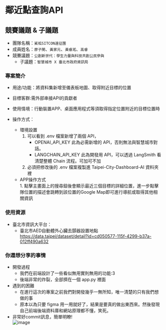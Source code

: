 # 鄰近點查詢API

## 競賽議題 & 子議題
- 團隊名稱：`鯊呱SITCON遠征團`
- 成員姓名：`廖子閔`、`黃家元`、`黃睿淞`、`高睿`
- 競賽議題：`公創新世代：學生力量與科技共創公民參與`
    - 子議題：`智慧城市 X 臺北市政府資訊局`


### 專案簡介
- 用途/功能：將資料集新增至儀表板地圖、取得附近目標的位置

- 目標客群:需外部串接API的貢獻者

- 使用情境：行動裝置APP、桌面應用程式等須取得指定位置附近的目標位置時

- 操作方式：
    - 環境設置
        1. 可以看到 .env 檔案新增了兩個 API，
            * OPENAI_API_KEY
            此為必需新增的 API，否則無法與智慧城市對話。
            * LANGCHAIN_API_KEY
            此為開發用 API，可以透過 LangSmith 看清楚整體 Chain 流程。可加可不加<br>
        2. 必須把修改後的 .env 檔案複製進 Taipei-City-Dashboard-AI 資料夾裡
    - APP操作方式<br>
           1. 點擊主畫面上的搜尋鈕後會顯示最近三個目標的詳細位置，進一步點擊隊位置的描述會跳轉到該位置的Google Map即可進行導航或取得其他相關資訊

### 使用資源
- 臺北市資訊大平台：<br>
    - 臺北市AED自動體外心臟去顫器設置地點
    https://data.taipei/dataset/detail?id=cd050577-115f-4299-b37a-012ff490a632

### 你還想分享的事情
- 開發過程
  - 我們在前端設計了一些看似無用實則無用的功能:3
  - 後端非常的炸裂，全部擠在一個 app.py 裡面
- 遇到的困難
  - 在進行這次的專案之前我們對開發幾乎一無所知，唯一清楚的只有我們想做的事
  - 原本以為只要 figma 用一用就好了，結果是要真的做出東西來。然後發現自己前端後端資料庫和網站原理都不懂，笑死。
- 非常好commit訊息，簡單明瞭!<br>
![image](https://hackmd.io/_uploads/SkfcTPvvA.png)


